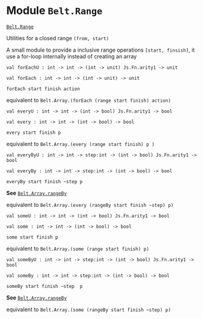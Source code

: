 
# Module `Belt.Range`

[`Belt.Range`](#)

Utilities for a closed range `(from, start)`

A small module to provide a inclusive range operations `[start, finsish]`, it use a for-loop internally instead of creating an array

```
val forEachU : int -> int -> (int -> unit) Js.Fn.arity1 -> unit
```
```
val forEach : int -> int -> (int -> unit) -> unit
```
`forEach start finish action`

equivalent to `Belt.Array.(forEach (range start finish) action)`

```
val everyU : int -> int -> (int -> bool) Js.Fn.arity1 -> bool
```
```
val every : int -> int -> (int -> bool) -> bool
```
`every start finish p`

equivalent to `Belt.Array.(every (range start finish) p )`

```
val everyByU : int -> int -> step:int -> (int -> bool) Js.Fn.arity1 -> bool
```
```
val everyBy : int -> int -> step:int -> (int -> bool) -> bool
```
`everyBy start finish ~step p`

**See** [`Belt.Array.rangeBy`](./Belt-Array.md#val-rangeBy)

equivalent to `Belt.Array.(every (rangeBy start finish ~step) p)`

```
val someU : int -> int -> (int -> bool) Js.Fn.arity1 -> bool
```
```
val some : int -> int -> (int -> bool) -> bool
```
`some start finish p`

equivalent to `Belt.Array.(some (range start finish) p)`

```
val someByU : int -> int -> step:int -> (int -> bool) Js.Fn.arity1 -> bool
```
```
val someBy : int -> int -> step:int -> (int -> bool) -> bool
```
`someBy start finish ~step  p`

**See** [`Belt.Array.rangeBy`](./Belt-Array.md#val-rangeBy)

equivalent to `Belt.Array.(some (rangeBy start finish ~step) p)`
